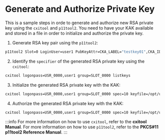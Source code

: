# Generate and Authorize Private Key

This is a sample steps in orde to generate and authorize new RSA private key using the `cxitool` and `p11tool2`.
You need to have your KAK available and stored in a file in order to initialize and authorize the private key.

1. Generate RSA key pair using the `p11tool2`:
```bash
p11tool2 Slot=0 LoginUser=user1 PubKeyAttr=CKA_LABEL="testkey01",CKA_ID=0x525342 PrvKeyAttr=CKA_LABEL="testkey01",CKA_ID=0x525342 GenerateKeyPair=RSA
```

2. Identify the `specifier` of the generated RSA private key using the `cxitool`:
```bash
cxitool logonpass=USR_0000,user1 group=SLOT_0000 listkeys
```

3. Initialize the generated RSA private key with the KAK:
```bash
cxitool logonpass=USR_0000,user1 group=SLOT_0000 spec=10 keyfile=/opt/utimaco/KAK.key,00000000 InitializeKey
```

4. Authorize the generated RSA private key with the KAK:
```bash
cxitool logonpass=USR_0000,user1 group=SLOT_0000 spec=10 keyfile=/opt/utimaco/DemoCompany.key,00000000 AuthorizeKey
```

:::info
For more information on how to use `cxitool`, refer to the **cxitool Manual**.
For more information on how to use `p11tool2`, refer to the **PKCS#11 p11tool2 Reference Manual**.
:::
